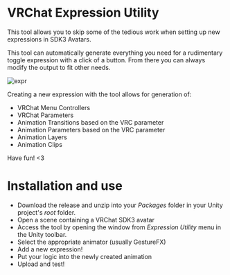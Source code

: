 # VRChat Expression Utility
This tool allows you to skip some of the tedious work when setting up new expressions in SDK3 Avatars.

This tool can automatically generate everything you need for a rudimentary toggle expression with a click of a button. From there you can always modify the output to fit other needs.

![expr](https://user-images.githubusercontent.com/76069764/102503110-ae0c5480-407f-11eb-8715-6559964ebfa1.png)

Creating a new expression with the tool allows for generation of:
- VRChat Menu Controllers
- VRChat Parameters
- Animation Transitions based on the VRC parameter
- Animation Parameters based on the VRC parameter
- Animation Layers
- Animation Clips

Have fun! <3

# Installation and use
- Download the release and unzip into your *Packages* folder in your Unity project's *root* folder.
- Open a scene containing a VRChat SDK3 avatar
- Access the tool by opening the window from *Expression Utility* menu in the Unity toolbar.
- Select the appropriate animator (usually GestureFX)
- Add a new expression!
- Put your logic into the newly created animation
- Upload and test!
